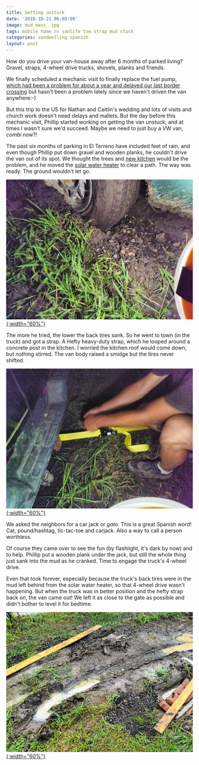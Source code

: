```yaml
---
title: Getting unstuck
date: '2018-10-21 06:00:00'
image: mud_mess_.jpg
tags: mobile home rv vanlife tow strap mud stuck
categories: vandwelling spanish
layout: post
---
```


How do you drive your van-house away after 6 months of parked living? Gravel, straps, 4-wheel drive trucks, shovels, planks and friends.

We finally scheduled a mechanic visit to finally replace the fuel pump, [which had been a problem for about a year and delayed our last border crossing](http://www.annalisagross.com/home/no-va) but hasn't been a problem lately since we haven't driven the van anywhere:-)

But this trip to the US for Nathan and Caitlin's wedding and lots of visits and church work doesn't need delays and mallets. But the day before this mechanic visit, Phillip started working on getting the van unstuck, and at times I wasn't sure we'd succeed. Maybe we need to just buy a VW van, *combi* now?!

The past six months of parking in El Terreno have included feet of rain, and even though Phillip put down gravel and wooden planks, he couldn't drive the van out of its spot. We thought the trees and [new kitchen](https://reverdecer.annalisagross.com/2018/10/16/welcome-to-our-kitchen/) would be the problem, and he moved the [solar water heater](https://reverdecer.annalisagross.com/2018/10/10/we-have-a-water-heater/) to clear a path. The way was ready. The ground wouldn't let go.

[![](/images/tire_sink_.jpg){:width="60%"}](/images/tire_sink.jpg)

The more he tried, the lower the back tires sank. So he went to town (in the truck) and got a strap. A Hefty heavy-duty strap, which he looped around a concrete post in the kitchen. I worried the kitchen roof would come down, but nothing stirred. The van body raised a smidge but the tires never shifted.

[![](/images/ratchet_.jpg){:width="60%"}](/images/ratchet.jpg)

We asked the neighbors for a car jack or *gato*. This is a great Spanish word! Cat, pound/hashtag, tic-tac-toe and carjack. Also a way to call a person worthless. 

Of course they came over to see the fun  (by flashlight, it's dark by now) and to help. Phillip put a wooden plank under the jack, but still the whole thing just sank into the mud as he cranked. Time to engage the truck's 4-wheel drive.

Even that took forever, especially because the truck's back tires were in the mud left behind from the solar water heater, so that 4-wheel drive wasn't happening. But when the truck was in better position and the hefty strap back on, the van came out! We left it as close to the gate as possible and didn't bother to level it for bedtime.

[![](/images/mud_mess2_.jpg){:width="60%"}](/images/mud_mess2.jpg)